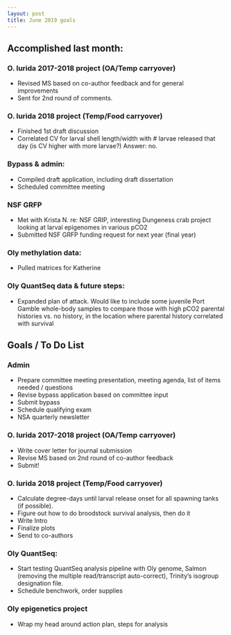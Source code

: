 ```yaml
---
layout: post
title: June 2019 goals 
--- 
```



## Accomplished last month: 

### O. lurida 2017-2018 project (OA/Temp carryover)
- Revised MS based on co-author feedback and for general improvements 
- Sent for 2nd round of comments. 

### O. lurida 2018 project (Temp/Food carryover)
- Finished 1st draft discussion
- Correlated CV for larval shell length/width with # larvae released that day (is CV higher with more larvae?) Answer: no.

### Bypass & admin:
- Compiled draft application, including draft dissertation 
- Scheduled committee meeting 

### NSF GRFP
- Met with Krista N. re: NSF GRIP, interesting Dungeness crab project looking at larval epigenomes in various pCO2  
- Submitted NSF GRFP funding request for next year (final year)

### Oly methylation data:
- Pulled matrices for Katherine

### Oly QuantSeq data & future steps: 
- Expanded plan of attack. Would like to include some juvenile Port Gamble whole-body samples to compare those with high pCO2 parental histories vs. no history, in the location where parental history correlated with survival


## Goals / To Do List 

### Admin
- Prepare committee meeting presentation, meeting agenda, list of items needed / questions 
- Revise bypass application based on committee input 
- Submit bypass 
- Schedule qualifying exam 
- NSA quarterly newsletter  

### O. lurida 2017-2018 project (OA/Temp carryover)
- Write cover letter for journal submission 
- Revise MS based on 2nd round of co-author feedback 
- Submit! 

### O. lurida 2018 project (Temp/Food carryover)
- Calculate degree-days until larval release onset for all spawning tanks (if possible).
- Figure out how to do broodstock survival analysis, then do it
- Write Intro
- Finalize plots
- Send to co-authors

### Oly QuantSeq: 
- Start testing QuantSeq analysis pipeline with Oly genome, Salmon (removing the multiple read/transcript auto-correct), Trinity’s isogroup designation file.
- Schedule benchwork, order supplies  

### Oly epigenetics project 
- Wrap my head around action plan, steps for analysis 


